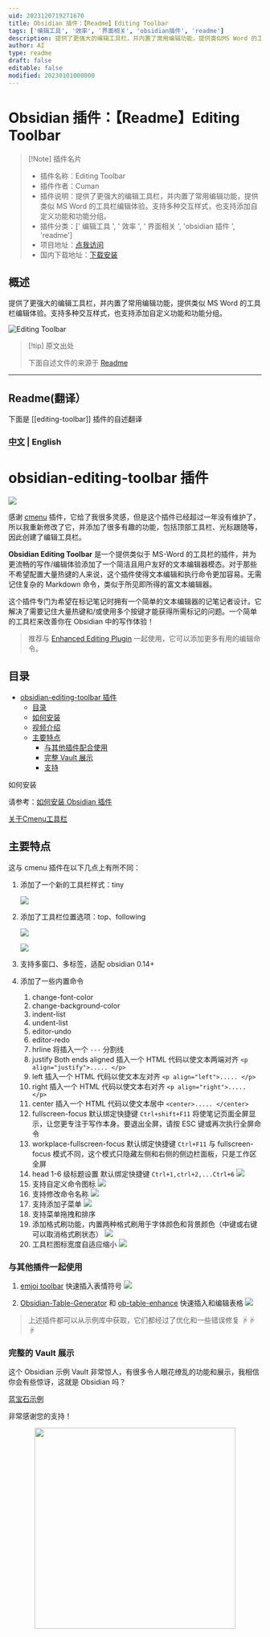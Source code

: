 ```yaml
---
uid: 2023120719271670
title: Obsidian 插件：【Readme】Editing Toolbar
tags: ['编辑工具', '效率', '界面相关', 'obsidian插件', 'readme']
description: 提供了更强大的编辑工具栏，并内置了常用编辑功能，提供类似MS Word 的工具栏编辑体验。支持多种交互样式，也支持添加自定义功能和功能分组。
author: AI
type: readme
draft: false
editable: false
modified: 20230101000000
---
```


# Obsidian 插件：【Readme】Editing Toolbar

> [!Note] 插件名片
> - 插件名称：Editing Toolbar
> - 插件作者：Cuman
> - 插件说明：提供了更强大的编辑工具栏，并内置了常用编辑功能，提供类似 MS Word 的工具栏编辑体验。支持多种交互样式，也支持添加自定义功能和功能分组。
> - 插件分类：[' 编辑工具 ', ' 效率 ', ' 界面相关 ', 'obsidian 插件 ', 'readme']
> - 项目地址：[点我访问](https://github.com/cumany/obsidian-editing-toolbar)
> - 国内下载地址：[下载安装](https://pkmer.cn/products/plugin/pluginMarket/?editing-toolbar)

## 概述

提供了更强大的编辑工具栏，并内置了常用编辑功能，提供类似 MS Word 的工具栏编辑体验。支持多种交互样式，也支持添加自定义功能和功能分组。

![Editing Toolbar](https://cdn.pkmer.cn/covers/editing-toolbar.png!pkmer)

> [!tip] 原文出处
>
>下面自述文件的来源于 [Readme](https://ghproxy.net/https://raw.githubusercontent.com/PKM-er/obsidian-editing-toolbar/master/README.md)
>

---

## Readme(翻译）

下面是 [[editing-toolbar]] 插件的自述翻译

### [中文](./README-zh_cn.md) | English

# obsidian-editing-toolbar 插件

![](https://cdn.pkmer.cn/covers/editing-toolbar_2_0.gif!pkmer)

感谢 [cmenu](https://github.com/chetachiezikeuzor/cMenu-Plugin) 插件，它给了我很多灵感，但是这个插件已经超过一年没有维护了，所以我重新修改了它，并添加了很多有趣的功能，包括顶部工具栏、光标跟随等，因此创建了编辑工具栏。

**Obsidian Editing Toolbar** 是一个提供类似于 MS-Word 的工具栏的插件，并为更流畅的写作/编辑体验添加了一个简洁且用户友好的文本编辑器模态。对于那些不希望配置大量热键的人来说，这个插件使得文本编辑和执行命令更加容易。无需记住复杂的 Markdown 命令，类似于所见即所得的富文本编辑器。

这个插件专门为希望在标记笔记时拥有一个简单的文本编辑器的记笔记者设计。它解决了需要记住大量热键和/或使用多个按键才能获得所需标记的问题。一个简单的工具栏来改善你在 Obsidian 中的写作体验！

> 推荐与 [Enhanced Editing Plugin](https://github.com/obsidian-canzi/Enhanced-editing) 一起使用，它可以添加更多有用的编辑命令。

## 目录

- [obsidian-editing-toolbar 插件](#obsidian-editing-toolbar-plugin)
  - [目录](#toc)
  - [如何安装](#how-to-install)
  - [视频介绍](#video-introduction)
  - [主要特点](#key-features)
    - [与其他插件配合使用](#work-with-other-plugins)
    - [完整 Vault 展示](#full-vault-showcase)
    - [支持](#support)

如何安装

请参考：[如何安装 Obsidian 插件](https://forum.obsidian.md/t/plugins-mini-faq/7737)

[关于Cmenu工具栏](https://www.bilibili.com/video/BV1mY4y1T7g2/)

## 主要特点

这与 cmenu 插件在以下几点上有所不同：

1. 添加了一个新的工具栏样式：tiny

   ![](https://cdn.pkmer.cn/covers/editing-toolbar_1_0.png!pkmer)

2. 添加了工具栏位置选项：top、following

   ![](https://cdn.pkmer.cn/covers/editing-toolbar_1_1.png!pkmer)

   ![](https://ghproxy.com/https://raw.githubusercontent.com/cumany/cumany/main//pic/202209071751006.gif)

3. 支持多窗口、多标签，适配 obsidian 0.14+
4. 添加了一些内置命令
   1. change-font-color
   2. change-background-color
   3. indent-list
   4. undent-list
   5. editor-undo
   6. editor-redo
   7. hrline
      将插入一个 `---` 分割线
   8. justify Both ends aligned
      插入一个 HTML 代码以使文本两端对齐 `<p align="justify">..... </p>`
   9. left
      插入一个 HTML 代码以使文本左对齐 `<p align="left">..... </p>`
   10. right
       插入一个 HTML 代码以使文本右对齐 `<p align="right">..... </p>`
   11. center
       插入一个 HTML 代码以使文本居中 `<center>..... </center>`
   12. fullscreen-focus
       默认绑定快捷键 `Ctrl+shift+F11`
       将使笔记页面全屏显示，让您更专注于写作本身。要退出全屏，请按 ESC 键或再次执行全屏命令
   13. workplace-fullscreen-focus
       默认绑定快捷键 `Ctrl+F11`
       与 fullscreen-focus 模式不同，这个模式只隐藏左侧和右侧的侧边栏面板，只是工作区全屏
   14. head 1-6 级标题设置
       默认绑定快捷键 `Ctrl+1,ctrl+2,...Ctrl+6`
       ![](https://cdn.pkmer.cn/covers/editing-toolbar_1_3.png!pkmer)
   15. 支持自定义命令图标
       ![](https://cdn.pkmer.cn/covers/editing-toolbar_1_4.gif!pkmer)
   16. 支持修改命令名称
       ![](https://cdn.pkmer.cn/covers/editing-toolbar_1_5.gif!pkmer)
   17. 支持添加子菜单
       ![](https://cdn.pkmer.cn/covers/editing-toolbar_1_6.gif!pkmer)
   18. 支持菜单拖拽和排序
   19. 添加格式刷功能，内置两种格式刷用于字体颜色和背景颜色（中键或右键可以取消格式刷状态）
       ![](https://cdn.pkmer.cn/covers/editing-toolbar_1_7.gif!pkmer)
   20. 工具栏图标宽度自适应缩小
       ![](https://cdn.pkmer.cn/covers/editing-toolbar_1_8.gif!pkmer)

### 与其他插件一起使用

1. [emjoi toolbar](obsidian://show-plugin?id=obsidian-emoji-toolbar) 快速插入表情符号
   ![](https://cdn.pkmer.cn/covers/editing-toolbar_1_9.gif!pkmer)


2. [Obsidian-Table-Generator](https://github.com/Quorafind/Obsidian-Table-Generator/) 和 [ob-table-enhance](https://github.com/Stardusten/ob-table-enhancer) 快速插入和编辑表格
   ![](https://cdn.pkmer.cn/covers/editing-toolbar_1_10.gif!pkmer)

> 上述插件都可以从示例库中获取，它们都经过了优化和一些错误修复
☟☟☟

### 完整的 Vault 展示

这个 Obsidian 示例 Vault 非常惊人，有很多令人眼花缭乱的功能和展示，我相信你会有些惊讶，这就是 Obsidian 吗？

[蓝宝石示例](https://github.com/cumany/Blue-topaz-examples)

非常感谢您的支持！

<div align="center">
<img src="https://ghproxy.com/https://raw.githubusercontent.com/cumany/cumany/main/pic/202209192228895.png" width="400px">
</div>


<div align="center">
</div>



